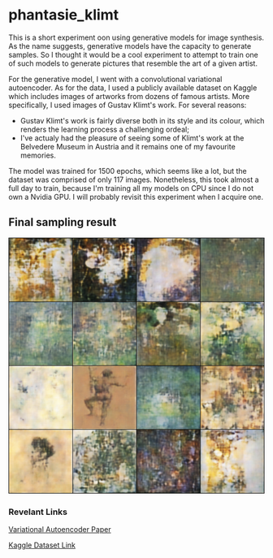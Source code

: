 # phantasie_klimt

This is a short experiment oon using generative models for image synthesis. As the name suggests, generative models have the capacity to generate samples. So I thought it would be a cool experiment to attempt to train one of such models to generate pictures that resemble the art of a given artist.

For the generative model, I went with a convolutional variational autoencoder. As for the data, I used a publicly available dataset on Kaggle which includes images of artworks from dozens of famous artists. More specifically, I used images of Gustav Klimt's work. For several reasons:

* Gustav Klimt's work is fairly diverse both in its style and its colour, which renders the learning process a challenging ordeal;
* I've actualy had the pleasure of seeing some of Klimt's work at the Belvedere Museum in Austria and it remains one of my favourite memories.

The model was trained for 1500 epochs, which seems like a lot, but the dataset was comprised of only 117 images. Nonetheless, this took almost a full day to train, because I'm training all my models on CPU since I do not own a Nvidia GPU. I will probably revisit this experiment when I acquire one.

## Final sampling result

![Samples generated by the VAE](1500.png)

### Revelant Links

[Variational Autoencoder Paper](https://arxiv.org/abs/1312.6114)

[Kaggle Dataset Link](https://www.kaggle.com/ikarus777/best-artworks-of-all-time)
